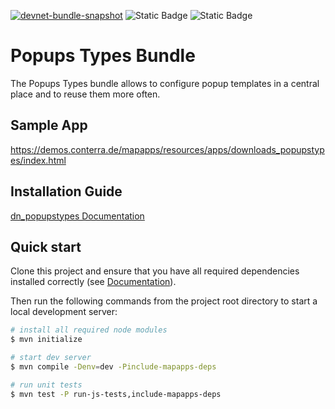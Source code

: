 [![devnet-bundle-snapshot](https://github.com/conterra/mapapps-popups-types/actions/workflows/devnet-bundle-snapshot.yml/badge.svg)](https://github.com/conterra/mapapps-popup-types/actions/workflows/devnet-bundle-snapshot.yml)
![Static Badge](https://img.shields.io/badge/requires_map.apps-4.4.0-e5e5e5?labelColor=%233E464F&logoColor=%23e5e5e5)
![Static Badge](https://img.shields.io/badge/tested_for_map.apps-4.18.1-%20?labelColor=%233E464F&color=%232FC050)
# Popups Types Bundle
The Popups Types bundle allows to configure popup templates in a central place and to reuse them more often.

## Sample App
https://demos.conterra.de/mapapps/resources/apps/downloads_popupstypes/index.html

## Installation Guide

[dn_popupstypes Documentation](https://github.com/conterra/mapapps-popups-types/tree/master/src/main/js/bundles/dn_popupstypes)

## Quick start

Clone this project and ensure that you have all required dependencies installed correctly (see [Documentation](https://docs.conterra.de/en/mapapps/latest/developersguide/getting-started/set-up-development-environment.html)).

Then run the following commands from the project root directory to start a local development server:

```bash
# install all required node modules
$ mvn initialize

# start dev server
$ mvn compile -Denv=dev -Pinclude-mapapps-deps

# run unit tests
$ mvn test -P run-js-tests,include-mapapps-deps
```
